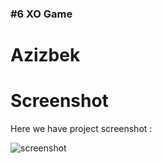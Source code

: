 
### #6 XO Game

# Azizbek

# Screenshot
Here we have project screenshot :

![screenshot](./screenshot.jpg)